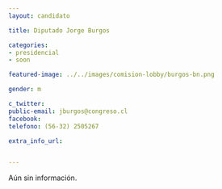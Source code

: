 ```yaml
---
layout: candidato

title: Diputado Jorge Burgos

categories: 
- presidencial
- soon

featured-image: ../../images/comision-lobby/burgos-bn.png

gender: m

c_twitter: 
public-email: jburgos@congreso.cl
facebook: 
telefono: (56-32) 2505267

extra_info_url: 


---
```


Aún sin información.

